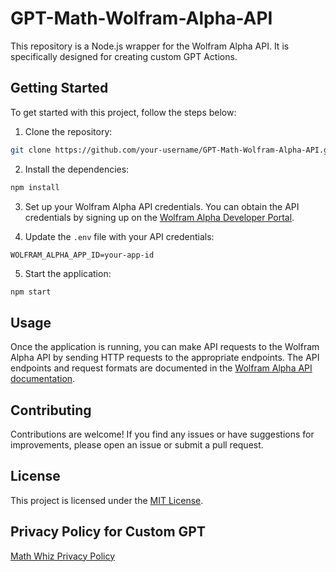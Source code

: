 # GPT-Math-Wolfram-Alpha-API

This repository is a Node.js wrapper for the Wolfram Alpha API. It is specifically designed for creating custom GPT Actions.

## Getting Started

To get started with this project, follow the steps below:

1. Clone the repository:

  ```bash
  git clone https://github.com/your-username/GPT-Math-Wolfram-Alpha-API.git
  ```

2. Install the dependencies:

  ```bash
  npm install
  ```

3. Set up your Wolfram Alpha API credentials. You can obtain the API credentials by signing up on the [Wolfram Alpha Developer Portal](https://developer.wolframalpha.com/portal/myapps/).

4. Update the `.env` file with your API credentials:

  ```plaintext
  WOLFRAM_ALPHA_APP_ID=your-app-id
  ```

5. Start the application:

  ```bash
  npm start
  ```

## Usage

Once the application is running, you can make API requests to the Wolfram Alpha API by sending HTTP requests to the appropriate endpoints. The API endpoints and request formats are documented in the [Wolfram Alpha API documentation](https://products.wolframalpha.com/api/documentation/).

## Contributing

Contributions are welcome! If you find any issues or have suggestions for improvements, please open an issue or submit a pull request.

## License

This project is licensed under the [MIT License](LICENSE).

## Privacy Policy for Custom GPT

[Math Whiz Privacy Policy](https://gist.github.com/91aa2aab8cd4754a40b2d380e696fd47.git)
